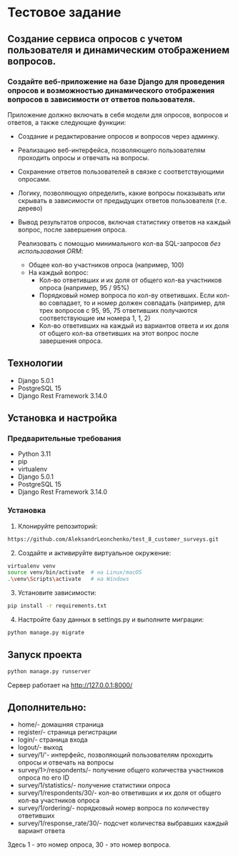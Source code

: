 # Тестовое задание

## Cоздание сервиса опросов с учетом пользователя и динамическим отображением вопросов.

### Создайте веб-приложение на базе Django для проведения опросов и возможностью динамического отображения вопросов в зависимости от ответов пользователя.

Приложение должно включать в себя модели для опросов, вопросов и ответов, а также следующие функции:

- Создание и редактирование опросов и вопросов через админку.
- Реализацию веб-интерфейса, позволяющего пользователям проходить опросы и отвечать на вопросы.
- Сохранение ответов пользователей в связке с соответствующими опросами.
- Логику, позволяющую определить, какие вопросы показывать или скрывать в зависимости от предыдущих ответов пользователя (т.е. дерево)
- Вывод результатов опросов, включая статистику ответов на каждый вопрос, после завершения опроса.
    
    Реализовать с помощью минимального кол-ва SQL-запросов *без использования ORM*:
    
    - Общее кол-во участников опроса (например, 100)
    - На каждый вопрос:
        - Кол-во ответивших и их доля от общего кол-ва участников опроса (например, 95 / 95%)
        - Порядковый номер вопроса по кол-ву ответивших. Если кол-во совпадает, то и номер должен совпадать (например, для трех вопросов с 95, 95, 75 ответивших получаются соответствующие им номера 1, 1, 2)
        - Кол-во ответивших на каждый из вариантов ответа и их доля от общего кол-ва ответивших на этот вопрос после завершения опроса.

    
## Технологии
- Django 5.0.1
- PostgreSQL 15
- Django Rest Framework 3.14.0

## Установка и настройка

### Предварительные требования
- Python 3.11
- pip
- virtualenv
- Django 5.0.1
- PostgreSQL 15
- Django Rest Framework 3.14.0

### Установка
1. Клонируйте репозиторий:
```bash
https://github.com/AleksandrLeonchenko/test_8_customer_surveys.git
```
2. Создайте и активируйте виртуальное окружение:
```bash
virtualenv venv
source venv/bin/activate  # на Linux/macOS
.\venv\Scripts\activate   # на Windows
```
3. Установите зависимости:
```bash
pip install -r requirements.txt
```
4. Настройте базу данных в settings.py и выполните миграции:
```bash
python manage.py migrate
```

## Запуск проекта
```bash
python manage.py runserver
```
Сервер работает на http://127.0.0.1:8000/

## Дополнительно:
- home/- домашняя страница
- register/- страница регистрации
- login/- страница входа
- logout/- выход
- survey/1/'- интерфейс, позволяющий пользователям проходить опросы и отвечать на вопросы
- survey/1>/respondents/- получение общего количества участников опроса по его ID
- survey/1/statistics/- получение статистики опроса
- survey/1/respondents/30/- кол-во ответивших и их доля от общего кол-ва участников опроса
- survey/1/ordering/- порядковый номер вопроса по количеству ответивших
- survey/1/response_rate/30/- подсчет количества выбравших каждый вариант ответа

Здесь 1 - это номер опроса, 30 - это номер вопроса.